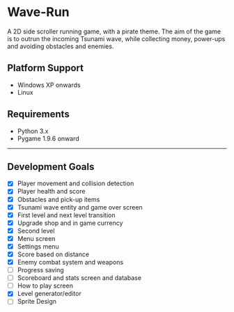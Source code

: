 # Wave-Run
A 2D side scroller running game, with a pirate theme. The aim of the game is to outrun the incoming Tsunami wave, while collecting money, power-ups and avoiding obstacles and enemies.
## Platform Support
- Windows XP onwards
- Linux
## Requirements
- Python 3.x
- Pygame 1.9.6 onward
---
## Development Goals
- [x] Player movement and collision detection
- [x] Player health and score
- [x] Obstacles and pick-up items
- [x] Tsunami wave entity and game over screen
- [x] First level and next level transition
- [x] Upgrade shop and in game currency
- [x] Second level
- [x] Menu screen
- [x] Settings menu
- [x] Score based on distance
- [x] Enemy combat system and weapons
- [ ] Progress saving
- [ ] Scoreboard and stats screen and database
- [ ] How to play screen
- [x] Level generator/editor
- [ ] Sprite Design
